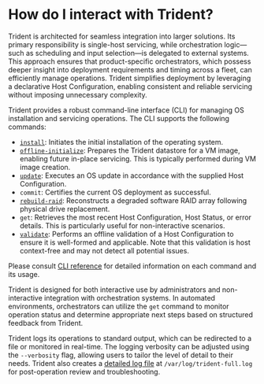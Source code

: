 # How do I interact with Trident?

Trident is architected for seamless integration into larger solutions. Its
primary responsibility is single-host servicing, while orchestration logic—such
as scheduling and input selection—is delegated to external systems. This
approach ensures that product-specific orchestrators, which possess deeper
insight into deployment requirements and timing across a fleet, can efficiently
manage operations. Trident simplifies deployment by leveraging a declarative
Host Configuration, enabling consistent and reliable servicing without imposing
unnecessary complexity.

Trident provides a robust command-line interface (CLI) for managing OS
installation and servicing operations. The CLI supports the following commands:

- [`install`](How-To-Guides/Perform-a-Clean-Install.md): Initiates the initial
  installation of the operating system.
- [`offline-initialize`](Tutorials/Onboard-a-VM-to-Trident.md): Prepares the
  Trident datastore for a VM image, enabling future in-place servicing. This is
  typically performed during VM image creation.
- [`update`](Tutorials/Performing-an-ABUpdate.md): Executes an OS update in
  accordance with the supplied Host Configuration.
- `commit`: Certifies the current OS deployment as successful.
- [`rebuild-raid`](How-To-Guides/Rebuild-RAID-Array.md): Reconstructs a degraded
  software RAID array following physical drive replacement.
- `get`: Retrieves the most recent Host Configuration, Host Status, or error
  details. This is particularly useful for non-interactive scenarios.
- [`validate`](How-To-Guides/Host-Configuration-Validation.md): Performs an
  offline validation of a Host Configuration to ensure it is well-formed and
  applicable. Note that this validation is host context-free and may not detect
  all potential issues.

Please consult [CLI reference](Reference/Trident-CLI.md) for detailed
information on each command and its usage.

Trident is designed for both interactive use by administrators and
non-interactive integration with orchestration systems. In automated
environments, orchestrators can utilize the `get` command to monitor operation
status and determine appropriate next steps based on structured feedback from
Trident.

Trident logs its operations to standard output, which can be redirected to a
file or monitored in real-time. The logging verbosity can be adjusted using the
`--verbosity` flag, allowing users to tailor the level of detail to their needs.
Trident also creates a [detailed log
file](How-To-Guides/View-Trident's-Background-Log.md) at
`/var/log/trident-full.log` for post-operation review and troubleshooting.
